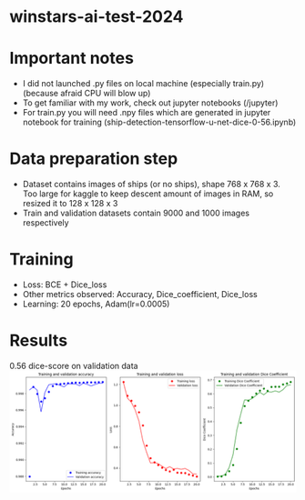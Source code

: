 # winstars-ai-test-2024

# Important notes
- I did not launched .py files on local machine (especially train.py) (because afraid CPU will blow up)
- To get familiar with my work, check out  jupyter notebooks (/jupyter)
- For train.py you will need .npy files which are generated in jupyter notebook for training (ship-detection-tensorflow-u-net-dice-0-56.ipynb)

# Data preparation step
- Dataset contains images of ships (or no ships), shape 768 x 768 x 3. 
Too large for kaggle to keep descent amount of images in RAM, so resized it to 128 x 128 x 3
- Train and validation datasets contain 9000 and 1000 images respectively

# Training
- Loss: BCE + Dice_loss
- Other metrics observed: Accuracy, Dice_coefficient, Dice_loss
- Learning: 20 epochs, Adam(lr=0.0005)

# Results
0.56 dice-score on validation data
![Alt text](image.png)
